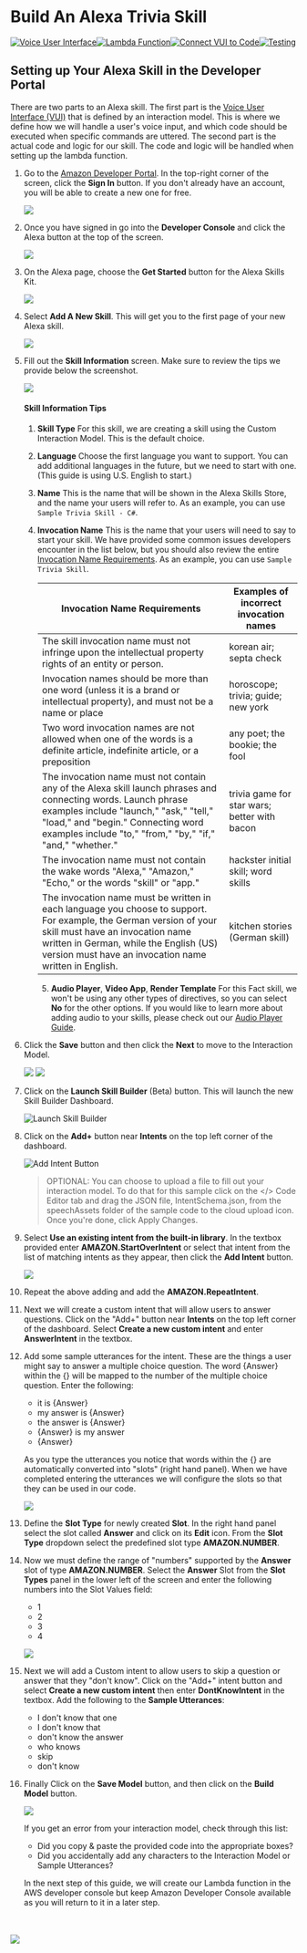 # Build An Alexa Trivia Skill
[![Voice User Interface](https://m.media-amazon.com/images/G/01/mobile-apps/dex/alexa/alexa-skills-kit/tutorials/navigation/1-on._TTH_.png)](1-voice-user-interface.md)[![Lambda Function](https://m.media-amazon.com/images/G/01/mobile-apps/dex/alexa/alexa-skills-kit/tutorials/navigation/2-off._TTH_.png)](2-lambda-function.md)[![Connect VUI to Code](https://m.media-amazon.com/images/G/01/mobile-apps/dex/alexa/alexa-skills-kit/tutorials/navigation/3-off._TTH_.png)](3-connect-vui-to-code.md)[![Testing](https://m.media-amazon.com/images/G/01/mobile-apps/dex/alexa/alexa-skills-kit/tutorials/navigation/4-off._TTH_.png)](4-testing.md)

## Setting up Your Alexa Skill in the Developer Portal

There are two parts to an Alexa skill.  The first part is the [Voice User Interface (VUI)](https://developer.amazon.com/public/solutions/alexa/alexa-skills-kit/docs/defining-the-voice-interface) that is defined by an interaction model.  This is where we define how we will handle a user's voice input, and which code should be executed when specific commands are uttered.  The second part is the actual code and logic for our skill. The code and logic will be handled when setting up the lambda function.

1.  Go to the [Amazon Developer Portal](http://developer.amazon.com).  In the top-right corner of the screen, click the **Sign In** button. If you don't already have an account, you will be able to create a new one for free.

    <a href="http://developer.amazon.com" target="\_blank"><img src="1-skill-banner.png" /></a>

2.  Once you have signed in go into the **Developer Console** and click the Alexa button at the top of the screen.

    <a href="https://developer.amazon.com/edw/home.html#/" target="\_blank"><img src="https://m.media-amazon.com/images/G/01/mobile-apps/dex/alexa/alexa-skills-kit/tutorials/general/1-2-alexa-button._TTH_.png" /></a>

3.  On the Alexa page, choose the **Get Started** button for the Alexa Skills Kit.

    <a href="https://developer.amazon.com/edw/home.html#/skills/list" target="\_blank"><img src="https://m.media-amazon.com/images/G/01/mobile-apps/dex/alexa/alexa-skills-kit/tutorials/general/1-3-alexa-skills-kit._TTH_.png" /></a>

4.  Select **Add A New Skill**. This will get you to the first page of your new Alexa skill.

    <a href="https://developer.amazon.com/edw/home.html#/skill/create/" target="\_blank"><img src="https://m.media-amazon.com/images/G/01/mobile-apps/dex/alexa/alexa-skills-kit/tutorials/general/1-4-add-a-new-skill._TTH_.png" /></a>

5.  Fill out the **Skill Information** screen. Make sure to review the tips we provide below the screenshot.

    <img src="https://m.media-amazon.com/images/G/01/mobile-apps/dex/alexa/alexa-skills-kit/tutorials/general/1-5-skill-information._TTH_.png" />

    #### Skill Information Tips
    1.  **Skill Type** For this skill, we are creating a skill using the Custom Interaction Model.  This is the default choice.

    2.  **Language** Choose the first language you want to support.  You can add additional languages in the future, but we need to start with one.  (This guide is using U.S. English to start.)

    3.  **Name** This is the name that will be shown in the Alexa Skills Store, and the name your users will refer to. As an example, you can use ```Sample Trivia Skill - C#```.

    4.  **Invocation Name** This is the name that your users will need to say to start your skill.  We have provided some common issues developers encounter in the list below, but you should also review the entire [Invocation Name Requirements](https://developer.amazon.com/public/solutions/alexa/alexa-skills-kit/docs/choosing-the-invocation-name-for-an-alexa-skill). As an example, you can use ```Sample Trivia Skill```.

        | Invocation Name Requirements | Examples of incorrect invocation names |
        | ---------------------------- | -------------------------------------- |
        | The skill invocation name must not infringe upon the intellectual property rights of an entity or person. | korean air; septa check |
        | Invocation names should be more than one word (unless it is a brand or intellectual property), and must not be a name or place | horoscope; trivia; guide; new york |
        | Two word invocation names are not allowed when one of the words is a definite article, indefinite article, or a preposition | any poet; the bookie; the fool |
        | The invocation name must not contain any of the Alexa skill launch phrases and connecting words.  Launch phrase examples include "launch," "ask," "tell," "load," and "begin."  Connecting word examples include "to," "from," "by," "if," "and," "whether." | trivia game for star wars; better with bacon |
        | The invocation name must not contain the wake words "Alexa," "Amazon," "Echo," or the words "skill" or "app." | hackster initial skill; word skills |
        | The invocation name must be written in each language you choose to support.  For example, the German version of your skill must have an invocation name written in German, while the English (US) version must have an invocation name written in English. | kitchen stories (German skill) |

        5.  **Audio Player**, **Video App**, **Render Template** For this Fact skill, we won't be using any other types of directives, so you can select **No** for the other options.  If you would like to learn more about adding audio to your skills, please check out our [Audio Player Guide](https://github.com/alexa/skill-sample-nodejs-audio-player).

6.  Click the **Save** button and then click the **Next** to move to the Interaction Model.

    <img src="1-skill-save.png" />
    <img src="https://m.media-amazon.com/images/G/01/mobile-apps/dex/alexa/alexa-skills-kit/tutorials/general/1-6-next-button._TTH_.png" />

7.  Click on the **Launch Skill Builder** (Beta) button. This will launch the new Skill Builder Dashboard.

    ![Launch Skill Builder](https://m.media-amazon.com/images/G/01/mobile-apps/dex/alexa/alexa-skills-kit/tutorials/general/1-7-skill-builder-launch._TTH_.png)

8.  Click on the **Add+** button near __Intents__ on the top left corner of the dashboard.

    ![Add Intent Button](https://m.media-amazon.com/images/G/01/mobile-apps/dex/alexa/alexa-skills-kit/tutorials/general/1-8-intents-button._TTH_.png)

    > OPTIONAL: You can choose to upload a file to fill out your interaction model. To do that for this sample click on the </> Code Editor tab and drag the JSON file, IntentSchema.json, from the speechAssets folder of the sample code to the cloud upload icon. Once you're done, click Apply Changes.

9.  Select **Use an existing intent from the built-in library**. In the textbox provided enter **AMAZON.StartOverIntent** or select that intent from the list of matching intents as they appear, then click the **Add Intent** button.

    ![](1-voice-user-interface-fig1.png)

10. Repeat the above adding and add the **AMAZON.RepeatIntent**.

11. Next we will create a custom intent that will allow users to answer questions. Click on the "Add+" button near **Intents** on the top left corner of the dashboard. Select **Create a new custom intent** and enter **AnswerIntent** in the textbox.

12. Add some sample utterances for the intent.  These are the things a user might say to answer a multiple choice question. The word {Answer} within the {} will be mapped to the number of the multiple choice question.  Enter the following:

    * it is {Answer}
    * my answer is {Answer}
    * the answer is {Answer}
    * {Answer} is my answer
    * {Answer}

    As you type the utterances you notice that words within the {} are automatically converted into "slots" (right hand panel). When we have completed entering the utterances we will configure the slots so that they can be used in our code.   

    ![](1-voice-user-interface-fig2.png)

13. Define the **Slot Type** for newly created **Slot**. In the right hand panel select the slot called **Answer** and click on its **Edit** icon. From the **Slot Type** dropdown select the predefined slot type **AMAZON.NUMBER**.

13. Now we must define the range of "numbers" supported by the **Answer** slot of type **AMAZON.NUMBER**.  Select the **Answer** Slot from the **Slot Types** panel in the lower left of the screen and enter the following numbers into the Slot Values field:

    * 1
    * 2
    * 3
    * 4

    ![](1-voice-user-interface-fig3.png)

14. Next we will add a Custom intent to allow users to skip a question or answer that they "don't know". Click on the "Add+" intent button and select **Create a new custom intent** then enter **DontKnowIntent** in the textbox. Add the following to the **Sample Utterances**:

    * I don't know that one
    * I don't know that
    * don't know the answer
    * who knows
    * skip
    * don't know

15. Finally Click on the **Save Model** button, and then click on the **Build Model** button.

    ![](https://m.media-amazon.com/images/G/01/mobile-apps/dex/alexa/alexa-skills-kit/tutorials/general/1-12-skill-builder-build-save-model._TTH_.png)

    If you get an error from your interaction model, check through this list:
    * Did you copy & paste the provided code into the appropriate boxes?
    * Did you accidentally add any characters to the Interaction Model or Sample Utterances?

    In the next step of this guide, we will create our Lambda function in the AWS developer console but keep Amazon Developer Console available as you will return to it in a later step.

<br/><br/>
<a href="2-lambda-function.md"><img src="https://m.media-amazon.com/images/G/01/mobile-apps/dex/alexa/alexa-skills-kit/tutorials/general/buttons/button_next_lambda_function._TTH_.png" /></a>
